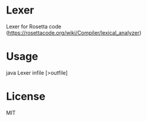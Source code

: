 # Lexer
Lexer for Rosetta code (https://rosettacode.org/wiki/Compiler/lexical_analyzer)

# Usage
java Lexer infile [>outfile]

# License
MIT
